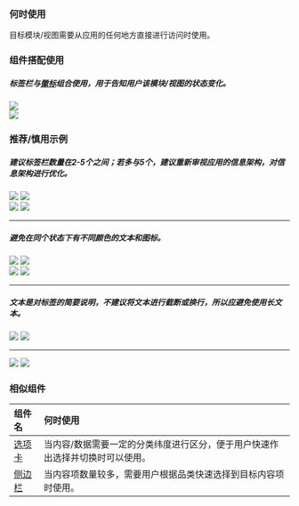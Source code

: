 

### 何时使用

目标模块/视图需要从应用的任何地方直接进行访问时使用。

### 组件搭配使用

##### 标签栏与[徽标](./badge)组合使用，用于告知用户该模块/视图的状态变化。

<div class="legend">
  <div class="item">
    <img src="https://oteam-tdesign-1258344706.cos.ap-guangzhou.myqcloud.com/site/design/mobile-guide/TabBar1-1.png" />
  </div>

  <div class="item">
    <img src="https://oteam-tdesign-1258344706.cos.ap-guangzhou.myqcloud.com/site/design/mobile-guide/TabBar1-2.png" />
  </div>
</div>
  
### 推荐/慎用示例

##### 建议标签栏数量在2-5个之间；若多与5个，建议重新审视应用的信息架构，对信息架构进行优化。

<div class="legend">
  <div class="item">
    <img src="https://oteam-tdesign-1258344706.cos.ap-guangzhou.myqcloud.com/site/design/mobile-guide/TabBar2-1.png" />
    <img class="tag" src="https://oteam-tdesign-1258344706.cos.ap-guangzhou.myqcloud.com/site/doc/good.png" />
  </div>

  <div class="item">
    <img src="https://oteam-tdesign-1258344706.cos.ap-guangzhou.myqcloud.com/site/design/mobile-guide/TabBar2-2.png" />
    <img class="tag" src="https://oteam-tdesign-1258344706.cos.ap-guangzhou.myqcloud.com/site/doc/bad.png" />
  </div>
</div>

<hr />

##### 避免在同个状态下有不同颜色的文本和图标。

<div class="legend">
  <div class="item">
    <img src="https://oteam-tdesign-1258344706.cos.ap-guangzhou.myqcloud.com/site/design/mobile-guide/TabBar3-1.png" />
    <img class="tag" src="https://oteam-tdesign-1258344706.cos.ap-guangzhou.myqcloud.com/site/doc/good.png" />
  </div>

  <div class="item">
    <img src="https://oteam-tdesign-1258344706.cos.ap-guangzhou.myqcloud.com/site/design/mobile-guide/TabBar3-2.png" />
    <img class="tag" src="https://oteam-tdesign-1258344706.cos.ap-guangzhou.myqcloud.com/site/doc/bad.png" />
  </div>
</div>

<hr />

##### 文本是对标签的简要说明，不建议将文本进行截断或换行，所以应避免使用长文本。

<div class="legend">
  <div class="item">
    <img src="https://oteam-tdesign-1258344706.cos.ap-guangzhou.myqcloud.com/site/design/mobile-guide/TabBar4-1.png" />
    <img class="tag" src="https://oteam-tdesign-1258344706.cos.ap-guangzhou.myqcloud.com/site/doc/good.png" />
  </div>
</div>

<hr />

<div class="item">
   <img src="https://oteam-tdesign-1258344706.cos.ap-guangzhou.myqcloud.com/site/design/mobile-guide/TabBar4-2.png" />
   <img class="tag" src="https://oteam-tdesign-1258344706.cos.ap-guangzhou.myqcloud.com/site/doc/bad.png" />
</div>


### 相似组件

| 组件名 | 何时使用                             |
| :----- | :----------------------------------- |
| [选项卡](./tabs) |当内容/数据需要一定的分类纬度进行区分，便于用户快速作出选择并切换时可以使用。|
| [侧边栏](./side-bar) |当内容项数量较多，需要用户根据品类快速选择到目标内容项时使用。|
